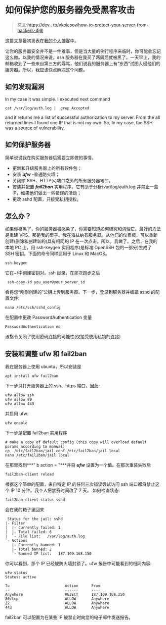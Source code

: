 # 如何保护您的服务器免受黑客攻击

> 原文:[https://dev . to/vkolesov/how-to-protect-your-server-from-hackers-4j6l](https://dev.to/vkolesov/how-to-protect-your-server-from-hackers-4j6l)

这篇文章最初发表在[我的个人博客](https://vkolesov.com/protected-your-server.html)中。

让你的服务器安全并不是一件难事，但是当大量的例行程序来临时，你可能会忘记这么做。以我的情况来说，ssh 服务器在我买了两周后就被黑了。一天早上，我的邮箱收到了一些来自第三方的辱骂，他们说我的服务器上有“东西”试图入侵他们的服务器。所以，我应该快点解决这个问题。

## 如何发现漏洞

In my case it was simple. I executed next command

```
cat /var/log/auth.log |  grep Accepted
```

and it returns me a list of successful authorization to my server. From the all returned lines I found one IP that is not my own. So, In my case, the SSH was a source of vulnerability.

## 如何保护服务器

简单说说我在购买服务器后需要立即做的事情。

*   更新和升级服务器上的所有软件包；
*   安装 ***ufw*** -普通防火墙；
*   关闭除 SSH、HTTP(s)端口之外的所有服务器端口。
*   安装并配置 ***fail2ban*** 实用程序。它有助于分析/var/log/auth.log 并禁止一些 IP，如果他们做出一些错误的活动；
*   更改 sshd 配置，只接受私钥授权。

## 怎么办？

如果你被黑了，你的服务器被感染了，你需要知道如何研究和清理它。最好的方法是重建 VPS。那是我的案子。我在海兹纳有服务器。从他们的仪表板，可以重新创建(删除和创建新的)具有相同的 IP 在一次点击。所以，我做了。之后，在我的本地 PC 上，用 ssh-keygen 实用程序(是标准 OpenSSH 包的一部分)生成了 SSH 密钥。下面的命令同样适用于 Linux 和 MacOS。

```
ssh-keygen
```

它在~/中创建密钥对。ssh 目录。在那次跑步之后

```
 ssh-copy-id you_user@your_server_id
```

会将您“刚刚创建的”公钥上传到服务器。下一步，登录到服务器并编辑 sshd 的配置文件:

```
nano /etc/ssh/sshd_config
```

在配置中更改 PasswordAuthentication 变量

```
PasswordAuthentication no
```

该指令关闭了使用密码连接的可能性(仅接受使用私钥的连接)

## 安装和调整 ufw 和 fail2ban

我在服务器上使用 ubuntu，所以安装是

```
apt install ufw fail2ban
```

下一步只打开服务器上的 ssh、https 端口，因此:

```
ufw allow ssh
ufw allow 80
ufw allow 443 
```

并启用 ufw:

```
ufw enable
```

下一步是配置 fail2ban 实用程序

```
# make a copy of default config (this copy will overload default params according to manual)
cp  /etc/fail2ban/jail.conf /etc/fail2ban/jail.local
nano /etc/fail2ban/jail.local 
```

在那里找到***" b action = "***并将 ***ufw*** 设置为一个值。在那次重装失败后

```
fail2ban-client reload
```

根据这个简单的配置，来自特定 IP 的任何三次错误尝试访问 ssh 端口都将禁止这个 IP 10 分钟。我个人把禁赛时间改了 7 天。
如何检查状态:

```
fail2ban-client status sshd
```

会在我的箱子里回来

```
 Status for the jail: sshd
|- Filter
|  |- Currently failed: 1
|  |- Total failed: 6
|  `- File list:   /var/log/auth.log
`- Actions
   |- Currently banned: 1
   |- Total banned: 2
   `- Banned IP list:   187.109.168.150 
```

你可以看到，那个 IP 已经被防火墙封锁了。ufw 报告中可能看到的相同内容:

```
ufw status
Status: active

To                         Action      From
--                         ------      ----
Anywhere                   REJECT      187.109.168.150           
80/tcp                     ALLOW       Anywhere                  
22                         ALLOW       Anywhere                  
443                        ALLOW       Anywhere 
```

fail2ban 可以配置为在某些 IP 被禁止时向您的电子邮件发送报告。
